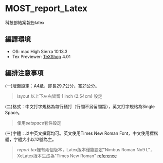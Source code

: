 # MOST_report_Latex
科技部結案報告latex

## 編譯環境

- OS: mac High Sierra 10.13.3
- Tex Previewer: [TeXShop](http://pages.uoregon.edu/koch/texshop/) 4.01 

## 編排注意事項

(一)版面設定：A4紙，即長29.7公分，寬21公分。

 > layout 以上下左右皆留 1 inch (2.54cm) 設定

(二)格式：中文打字規格為每行繕打（行間不另留間距），英文打字規格為Single Space。
 
 > 使用*setspace*套件設定
 
(三)字體：以中英文撰寫均可。英文使用Times New Roman Font，中文使用標楷體，字體大小以12號為主。

> *report.tex*裡有兩個版本，Latex版本僅能設定"Nimbus Roman No9 L"，XeLatex版本生成為"Times New Roman" [reference](https://liam0205.me/2017/01/10/Times-New-Roman-and-LaTeX/)
